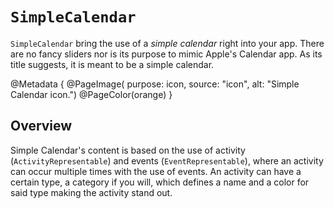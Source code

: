 # ``SimpleCalendar``

``SimpleCalendar`` bring the use of a _simple calendar_ right into your app. There are no fancy sliders nor is its purpose to mimic Apple's Calendar app. 
As its title suggests, it is meant to be a simple calendar.

@Metadata {
    @PageImage(
        purpose: icon, 
        source: "icon", 
        alt: "Simple Calendar icon.")
    @PageColor(orange)
}

## Overview

Simple Calendar's content is based on the use of activity (``ActivityRepresentable``) and events (``EventRepresentable``), where an activity can occur multiple times with the 
use of events. An activity can have a certain type, a category if you will, which defines a name and a color for said type making the activity stand out.
